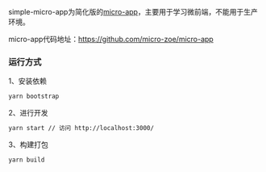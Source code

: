 simple-micro-app为简化版的[micro-app](https://github.com/micro-zoe/micro-app)，主要用于学习微前端，不能用于生产环境。

micro-app代码地址：https://github.com/micro-zoe/micro-app

### 运行方式
1、安装依赖
```bash
yarn bootstrap
```

2、进行开发
```bash
yarn start // 访问 http://localhost:3000/
```

3、构建打包
```bash
yarn build
```
